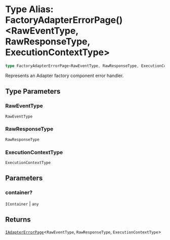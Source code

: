 # Type Alias: FactoryAdapterErrorPage()\<RawEventType, RawResponseType, ExecutionContextType\>

```ts
type FactoryAdapterErrorPage<RawEventType, RawResponseType, ExecutionContextType> = (container?) => IAdapterErrorPage<RawEventType, RawResponseType, ExecutionContextType>;
```

Represents an Adapter factory component error handler.

## Type Parameters

### RawEventType

`RawEventType`

### RawResponseType

`RawResponseType`

### ExecutionContextType

`ExecutionContextType`

## Parameters

### container?

`IContainer` | `any`

## Returns

[`IAdapterErrorPage`](../interfaces/IAdapterErrorPage.md)\<`RawEventType`, `RawResponseType`, `ExecutionContextType`\>

